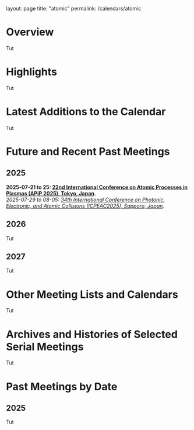 layout: page
title: "atomic"
permalink: /calendars/atomic

<head>
  <link rel="stylesheet" href="assets/style.css">
</head>

# Overview
Tut

# Highlights
Tut

# Latest Additions to the Calendar

Tut
# Future and Recent Past Meetings
## 2025
**2025-07-21 to 25: [22nd International Conference on Atomic Processes in Plasmas (APiP 2025), Tokyo, Japan](https://yebisu.ils.uec.ac.jp/apip2025/).**<br>
*2025-07-29 to 08-05: [34th International Conference on Photonic, Electronic, and Atomic Collisions (ICPEAC2025), Sapporo, Japan](https://icpeac2025.jp).*

## 2026
Tut

## 2027
Tut


# Other Meeting Lists and Calendars
Tut

# Archives and Histories of Selected Serial Meetings
Tut

# Past Meetings by Date
## 2025
Tut
